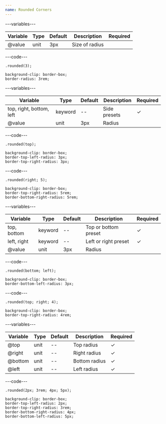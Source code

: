 ```yaml
---
name: Rounded Corners
---
```


---variables---

| Variable | Type | Default | Description    | Required |
| -------- | ---- | ------- | -------------- | -------- |
| @value   | unit | 3px     | Size of radius |          |

---code---

```less
.rounded(3);
```

```less
background-clip: border-box;
border-radius: 3rem;
```

---variables---

| Variable                 | Type    | Default | Description  | Required |
| ------------------------ | ------- | ------- | ------------ | -------- |
| top, right, bottom, left | keyword | --      | Side presets | &#10003; |
| @value                   | unit    | 3px     | Radius       |          |

---code---

```less
.rounded(top);
```

```less
background-clip: border-box;
border-top-left-radius: 3px;
border-top-right-radius: 3px;
```

---code---

```less
.rounded(right; 5);
```

```less
background-clip: border-box;
border-top-right-radius: 5rem;
border-bottom-right-radius: 5rem;

```

---variables---

| Variable    | Type    | Default | Description           | Required |
| ----------- | ------- | ------- | --------------------- | -------- |
| top, bottom | keyword | --      | Top or bottom preset  | &#10003; |
| left, right | keyword | --      | Left or right  preset | &#10003; |
| @value      | unit    | 3px     | Radius                |          |

---code---

```less
.rounded(bottom; left);
```

```less
background-clip: border-box;
border-bottom-left-radius: 3px;
```

---code---

```less
.rounded(top; right; 4);
```

```less
background-clip: border-box;
border-top-right-radius: 4rem;
```

---variables---

| Variable | Type | Default | Description   | Required |
| -------- | ---- | ------- | ------------- | -------- |
| @top     | unit | --      | Top radius    | &#10003; |
| @right   | unit | --      | Right radius  | &#10003; |
| @bottom  | unit | --      | Bottom radius | &#10003; |
| @left    | unit | --      | Left radius   | &#10003; |

---code---

```less
.rounded(2px; 3rem; 4px; 5px);
```

```less
background-clip: border-box;
border-top-left-radius: 2px;
border-top-right-radius: 3rem;
border-bottom-right-radius: 4px;
border-bottom-left-radius: 5px;
```